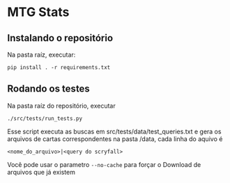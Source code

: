 # MTG Stats


## Instalando o repositório

Na pasta raíz, executar:

```
pip install . -r requirements.txt
```

## Rodando os testes

Na pasta raíz do repositório, executar

```
./src/tests/run_tests.py
```

Esse script executa as buscas em src/tests/data/test_queries.txt e gera os arquivos de cartas correspondentes
na pasta /data, cada linha do aquivo é

```
<nome_do_arquivo>|<query do scryfall>
```

Você pode usar o parametro ```--no-cache``` para forçar o Download de arquivos que já existem